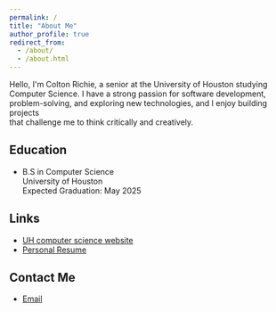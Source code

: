 ```yaml
---
permalink: /
title: "About Me"
author_profile: true
redirect_from: 
  - /about/
  - /about.html
---
```

 Hello, I'm Colton Richie, a senior at the University of Houston studying Computer Science. I have a strong passion for software development, problem-solving, and exploring new technologies, and I enjoy building projects   
  that challenge me to think critically and creatively.

## Education

- B.S in Computer Science <br>
  University of Houston <br>
  Expected Graduation: May 2025

## Links

- [UH computer science website](https://www.uh.edu/nsm/computer-science/)
- [Personal Resume](/academicpages.github.io/files/Resume-ColtonJoeRichie.pdf)

## Contact Me

- [Email](cjrichie@cougarnet.uh.edu)
